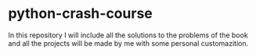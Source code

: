 # python-crash-course
In this repository I will include all the solutions to the problems of the book and all the projects will be made by me with some personal customazition.
